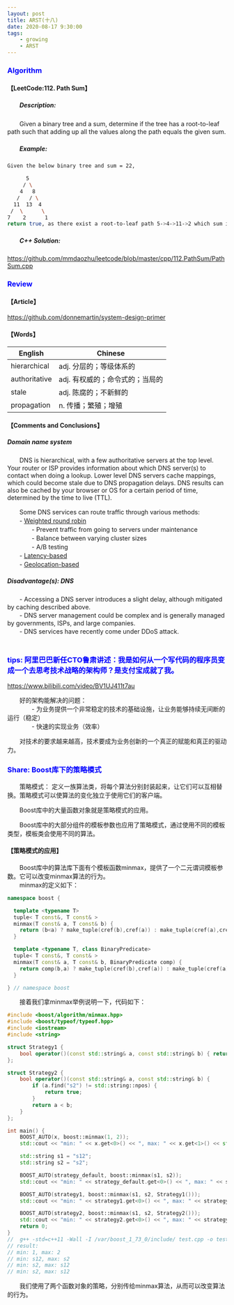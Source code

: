 ```yaml
---
layout: post
title: ARST(十八)
date: 2020-08-17 9:30:00
tags: 
	- growing
	- ARST
---
```


###  <font color=blue>Algorithm</font>

#### **【LeetCode:112. Path Sum】**

##### 　　Description:
　　Given a binary tree and a sum, determine if the tree has a root-to-leaf path such that adding up all the values along the path equals the given sum.  

##### 　　Example:
```sh
Given the below binary tree and sum = 22,

      5
     / \
    4   8
   /   / \
  11  13  4
 /  \      \
7    2      1
return true, as there exist a root-to-leaf path 5->4->11->2 which sum is 22.
```

##### 　　C++ Solution:
https://github.com/mmdaozhu/leetcode/blob/master/cpp/112.PathSum/PathSum.cpp  

###  <font color=blue>Review</font>

#### **【Article】**
https://github.com/donnemartin/system-design-primer  

#### **【Words】**
English | Chinese
-|-
hierarchical | adj. 分层的；等级体系的
authoritative | adj. 有权威的；命令式的；当局的
stale | adj. 陈腐的；不新鲜的
propagation | n. 传播；繁殖；增殖

#### **【Comments and Conclusions】**

##### Domain name system

　　DNS is hierarchical, with a few authoritative servers at the top level. Your router or ISP provides information about which DNS server(s) to contact when doing a lookup. Lower level DNS servers cache mappings, which could become stale due to DNS propagation delays. DNS results can also be cached by your browser or OS for a certain period of time, determined by the time to live (TTL).  

　　Some DNS services can route traffic through various methods:  
　　- [Weighted round robin](https://g33kinfo.com/info/round-robin-vs-weighted-round-robin-lb/)  
　　　　- Prevent traffic from going to servers under maintenance  
　　　　- Balance between varying cluster sizes  
　　　　- A/B testing  
　　- [Latency-based](https://docs.aws.amazon.com/Route53/latest/DeveloperGuide/routing-policy.html#routing-policy-latency)  
　　- [Geolocation-based](https://docs.aws.amazon.com/Route53/latest/DeveloperGuide/routing-policy.html#routing-policy-geo)  

##### Disadvantage(s): DNS
　　- Accessing a DNS server introduces a slight delay, although mitigated by caching described above.  
　　- DNS server management could be complex and is generally managed by governments, ISPs, and large companies.  
　　- DNS services have recently come under DDoS attack.  
　
###  <font color=blue>tips: 阿里巴巴新任CTO鲁肃讲述：我是如何从一个写代码的程序员变成一个去思考技术战略的架构师？是支付宝成就了我。
</font>

https://www.bilibili.com/video/BV1UJ411t7au  

　　好的架构能解决的问题：  
　　　　- 为业务提供一个非常稳定的技术的基础设施，让业务能够持续无间断的运行（稳定）  
　　　　- 快速的实现业务（效率）  

　　对技术的要求越来越高，技术要成为业务创新的一个真正的赋能和真正的驱动力。  

###  <font color=blue>Share: Boost库下的策略模式</font>
　　策略模式： 定义一族算法类，将每个算法分别封装起来，让它们可以互相替换。策略模式可以使算法的变化独立于使用它们的客户端。  

　　Boost库中的大量函数对象就是策略模式的应用。  

　　Boost库中的大部分组件的模板参数也应用了策略模式，通过使用不同的模板类型，模板类会使用不同的算法。  

#### **【策略模式的应用】**
　　Boost库中的算法库下面有个模板函数minmax，提供了一个二元谓词模板参数。它可以改变minmax算法的行为。  
　　minmax的定义如下：  
```c++
namespace boost {

  template <typename T>
  tuple< T const&, T const& >
  minmax(T const& a, T const& b) {
    return (b<a) ? make_tuple(cref(b),cref(a)) : make_tuple(cref(a),cref(b));
  }

  template <typename T, class BinaryPredicate>
  tuple< T const&, T const& >
  minmax(T const& a, T const& b, BinaryPredicate comp) {
    return comp(b,a) ? make_tuple(cref(b),cref(a)) : make_tuple(cref(a),cref(b));
  }

} // namespace boost
```
　　接着我们拿minmax举例说明一下，代码如下：  
```c++
#include <boost/algorithm/minmax.hpp>
#include <boost/typeof/typeof.hpp>
#include <iostream>
#include <string>

struct Strategy1 {
    bool operator()(const std::string& a, const std::string& b) { return a.size() < b.size(); }
};

struct Strategy2 {
    bool operator()(const std::string& a, const std::string& b) {
        if (a.find("s2") != std::string::npos) {
            return true;
        }
        return a < b;
    }
};

int main() {
    BOOST_AUTO(x, boost::minmax(1, 2));
    std::cout << "min: " << x.get<0>() << ", max: " << x.get<1>() << std::endl;

    std::string s1 = "s12";
    std::string s2 = "s2";

    BOOST_AUTO(strategy_default, boost::minmax(s1, s2));
    std::cout << "min: " << strategy_default.get<0>() << ", max: " << strategy_default.get<1>() << std::endl;

    BOOST_AUTO(strategy1, boost::minmax(s1, s2, Strategy1()));
    std::cout << "min: " << strategy1.get<0>() << ", max: " << strategy1.get<1>() << std::endl;

    BOOST_AUTO(strategy2, boost::minmax(s1, s2, Strategy2()));
    std::cout << "min: " << strategy2.get<0>() << ", max: " << strategy2.get<1>() << std::endl;
    return 0;
}
//  g++ -std=c++11 -Wall -I /var/boost_1_73_0/include/ test.cpp -o test
// result:
// min: 1, max: 2
// min: s12, max: s2
// min: s2, max: s12
// min: s2, max: s12
```
　　我们使用了两个函数对象的策略，分别传给minmax算法，从而可以改变算法的行为。  
